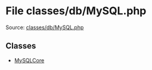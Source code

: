 File classes/db/MySQL.php
=========

Source: [classes/db/MySQL.php](https://github.com/PrestaShop/PrestaShop/blob/1.5.0.15/classes/db/MySQL.php)


Classes
-------

* [MySQLCore](class.MySQLCore.md)

